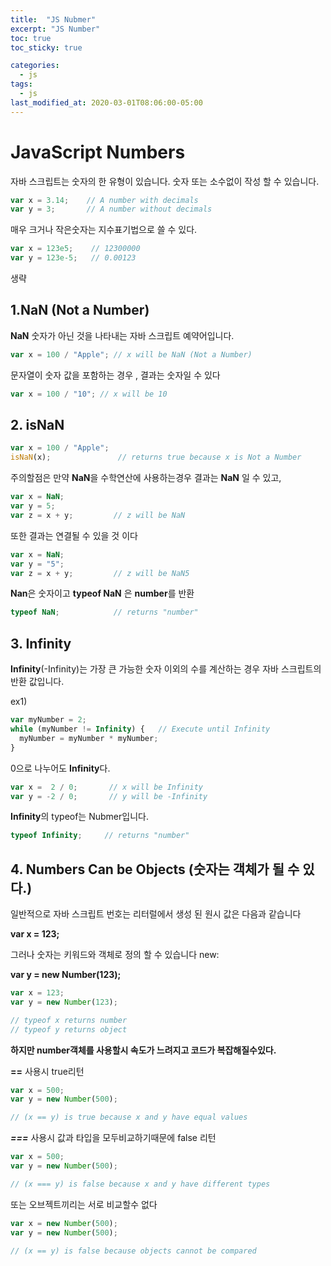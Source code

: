 ```yaml
---
title:  "JS Nubmer"
excerpt: "JS Number"
toc: true
toc_sticky: true

categories:
  - js
tags:
  - js
last_modified_at: 2020-03-01T08:06:00-05:00
---
```


# JavaScript Numbers

자바 스크립트는 숫자의 한 유형이 있습니다. 숫자 또는 소수없이 작성 할 수 있습니다.

```js
var x = 3.14;    // A number with decimals
var y = 3;       // A number without decimals
```

매우 크거나 작은숫자는 지수표기법으로 쓸 수 있다.
```js
var x = 123e5;    // 12300000
var y = 123e-5;   // 0.00123
```


생략

## 1.NaN (Not a Number)


**NaN** 숫자가 아닌 것을 나타내는 자바 스크립트 예약어입니다.

```js
var x = 100 / "Apple"; // x will be NaN (Not a Number)
```

문자열이 숫자 값을 포함하는 경우 , 결과는 숫자일 수 있다

```js
var x = 100 / "10"; // x will be 10
```

## 2. isNaN

```js
var x = 100 / "Apple";
isNaN(x);               // returns true because x is Not a Number
```

주의할점은 만약 **NaN**을 수학연산에 사용하는경우 결과는 **NaN** 일 수 있고,

```js
var x = NaN;
var y = 5;
var z = x + y;         // z will be NaN
```

또한 결과는 연결될 수 있을 것 이다

```js
var x = NaN;
var y = "5";
var z = x + y;         // z will be NaN5
```

**Nan**은 숫자이고 **typeof NaN** 은 **number**를 반환


```js
typeof NaN;            // returns "number"
```

## 3. Infinity

**Infinity**(-Infinity)는 가장 큰 가능한 숫자 이외의 수를 계산하는 경우 자바 스크립트의 반환 값입니다.

ex1)
```js
var myNumber = 2;
while (myNumber != Infinity) {   // Execute until Infinity
  myNumber = myNumber * myNumber;
}
```

0으로 나누어도 **Infinity**다.
```js
var x =  2 / 0;       // x will be Infinity
var y = -2 / 0;       // y will be -Infinity
```

**Infinity**의 typeof는 Nubmer입니다.

```js
typeof Infinity;     // returns "number"
```

## 4. Numbers Can be Objects (숫자는 객체가 될 수 있다.)

일반적으로 자바 스크립트 번호는 리터럴에서 생성 된 원시 값은 다음과 같습니다

**var x = 123;**

그러나 숫자는 키워드와 객체로 정의 할 수 있습니다 new:

**var y = new Number(123);**

```js
var x = 123;
var y = new Number(123);

// typeof x returns number
// typeof y returns object

```
**하지만 number객체를 사용할시 속도가 느려지고 코드가 복잡해질수있다.**


**==** 사용시 true리턴
```js
var x = 500;             
var y = new Number(500);

// (x == y) is true because x and y have equal values
```

***===*** 사용시 값과 타입을 모두비교하기때문에 false 리턴
```js
var x = 500;             
var y = new Number(500);

// (x === y) is false because x and y have different types
```

또는 오브젝트끼리는 서로 비교할수 없다

```js
var x = new Number(500);             
var y = new Number(500);

// (x == y) is false because objects cannot be compared
```